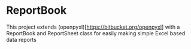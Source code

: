 # ReportBook
This project extends (openpyxl)[https://bitbucket.org/openpyxl] with a ReportBook and ReportSheet class for easily making simple Excel based data reports 

